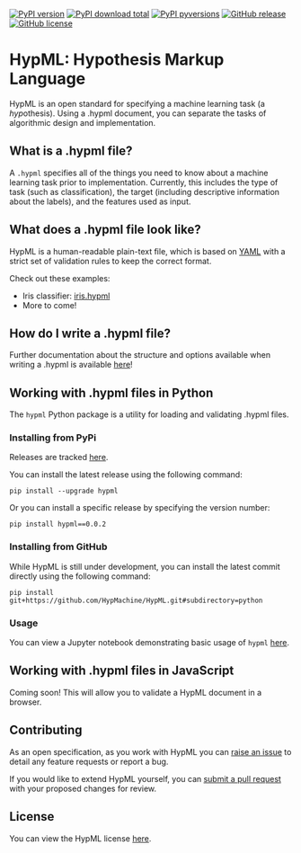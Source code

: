 [![PyPI version](https://badge.fury.io/py/hypml.svg)](https://badge.fury.io/py/hypml) [![PyPI download total](https://img.shields.io/pypi/dm/hypml.svg)](https://pypi.python.org/pypi/hypml/)  [![PyPI pyversions](https://img.shields.io/pypi/v/hypml.svg)](https://pypi.python.org/pypi/ansicolortags/) [![GitHub release](https://img.shields.io/github/tag/HypMachine/HypML.svg)](https://GitHub.com/HypMachine/HypML/tags/) [![GitHub license](https://img.shields.io/github/license/HypMachine/HypML.svg)](https://github.com/HypMachine/HypML/blob/master/LICENSE) 

# HypML: Hypothesis Markup Language

HypML is an open standard for specifying a machine learning task (a *hyp*othesis). Using a .hypml document, you can separate the tasks of algorithmic design and implementation.

## What is a .hypml file?

A `.hypml` specifies all of the things you need to know about a machine learning task prior to implementation. Currently, this includes the type of task (such as classification), the target (including descriptive information about the labels), and the features used as input.

## What does a .hypml file look like?

HypML is a human-readable plain-text file, which is based on  [YAML](https://en.wikipedia.org/wiki/YAML) with a strict set of validation rules to keep the correct format.

Check out these examples:

* Iris classifier: [iris.hypml](https://github.com/HypMachine/HypML/blob/master/examples/iris.hypml)
* More to come!

## How do I write a .hypml file?

Further documentation about the structure and options available when writing a .hypml is available [here](docs/INDEX.md)!

## Working with .hypml files in Python

The `hypml` Python package is a utility for loading and validating .hypml files.

### Installing from PyPi

Releases are tracked [here](https://github.com/HypMachine/HypML/releases).

You can install the latest release using the following command:

	pip install --upgrade hypml

Or you can install a specific release by specifying the version number:

	pip install hypml==0.0.2

### Installing from GitHub

While HypML is still under development, you can install the latest commit directly using the following command:

	pip install git+https://github.com/HypMachine/HypML.git#subdirectory=python

### Usage

You can view a Jupyter notebook demonstrating basic usage of `hypml` [here](https://github.com/HypMachine/HypML/blob/master/python/Basic%20Usage.ipynb).

## Working with .hypml files in JavaScript

Coming soon! This will allow you to validate a HypML document in a browser.

## Contributing

As an open specification, as you work with HypML you can [raise an issue](https://github.com/HypMachine/HypML/issues) to detail any feature requests or report a bug.

If you would like to extend HypML yourself, you can [submit a pull request](https://github.com/HypMachine/HypML/pulls) with your proposed changes for review.

## License

You can view the HypML license [here](LICENSE).